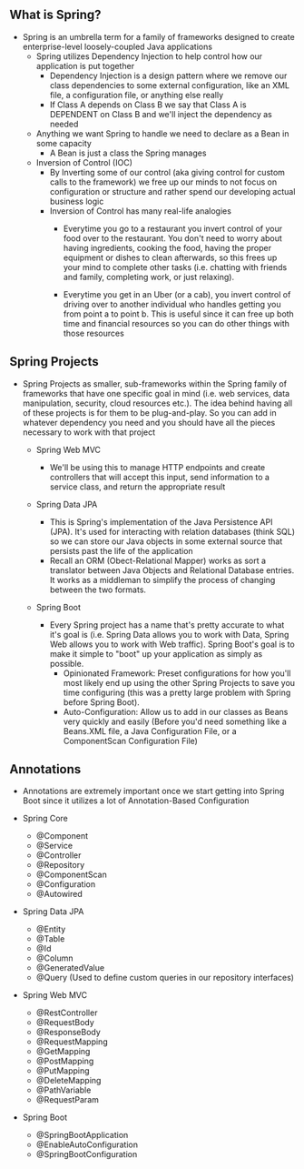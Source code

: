 ## What is Spring?
- Spring is an umbrella term for a family of frameworks designed to create enterprise-level loosely-coupled Java applications
	- Spring utilizes Dependency Injection to help control how our application is put together
		- Dependency Injection is a design pattern where we remove our class dependencies to some external configuration, like an XML file, a configuration file, or anything else really
		- If Class A depends on Class B we say that Class A is DEPENDENT on Class B and we'll inject the dependency as needed
	- Anything we want Spring to handle we need to declare as a Bean in some capacity
		- A Bean is just a class the Spring manages
	- Inversion of Control (IOC)
		- By Inverting some of our control (aka giving control for custom calls to the framework) we free up our minds to not focus on configuration or structure and rather spend our developing actual business logic
		- Inversion of Control has many real-life analogies
			- Everytime you go to a restaurant you invert control of your food over to the restaurant. 	You don't need to worry about having ingredients, cooking the food, having the proper equipment or dishes to clean afterwards, so this frees up your mind to complete other tasks (i.e. chatting with friends and family, completing work, or just relaxing). 

			- Everytime you get in an Uber (or a cab), you invert control of driving over to another individual who handles getting you from point a to point b. This is useful since it can free up both time and financial resources so you can do other things with those resources


## Spring Projects
- Spring Projects as smaller, sub-frameworks within the Spring family of frameworks that have one specific goal in mind (i.e. web services, data manipulation, security, cloud resources etc.). The idea behind having all of these projects is for them to be plug-and-play. So you can add in whatever dependency you need and you should have all the pieces necessary to work with that project

	- Spring Web MVC
		- We'll be using this to manage HTTP endpoints and create controllers that will accept this input, send information to a service class, and return the appropriate result

	- Spring Data JPA
		- This is Spring's implementation of the Java Persistence API (JPA). It's used for interacting with relation databases (think SQL) so we can store our Java objects in some external source that persists past the life of the application
		- Recall an ORM (Obect-Relational Mapper) works as sort a translator between Java Objects and Relational Database entries. It works as a middleman to simplify the process of changing between the two formats. 

	- Spring Boot
		- Every Spring project has a name that's pretty accurate to what it's goal is (i.e. Spring Data allows you to work with Data, Spring Web allows you to work with Web traffic). Spring Boot's goal is to make it simple to "boot" up your application as simply as possible.
			- Opinionated Framework: Preset configurations for how you'll most likely end up using the other Spring Projects to save you time configuring (this was a pretty large problem with Spring before Spring Boot).
			- Auto-Configuration: Allow us to add in our classes as Beans very quickly and easily (Before you'd need something like a Beans.XML file, a Java Configuration File, or a ComponentScan Configuration File)

## Annotations
- Annotations are extremely important once we start getting into Spring Boot since it utilizes a lot of Annotation-Based Configuration

- Spring Core
	- @Component
	- @Service
	- @Controller
	- @Repository
	- @ComponentScan
	- @Configuration
	- @Autowired

- Spring Data JPA
	- @Entity
	- @Table
	- @Id
	- @Column
	- @GeneratedValue
	- @Query (Used to define custom queries in our repository interfaces)

- Spring Web MVC
	- @RestController
	- @RequestBody
	- @ResponseBody
	- @RequestMapping
	- @GetMapping
	- @PostMapping
	- @PutMapping
	- @DeleteMapping
	- @PathVariable
	- @RequestParam

- Spring Boot
	- @SpringBootApplication
	- @EnableAutoConfiguration
	- @SpringBootConfiguration

